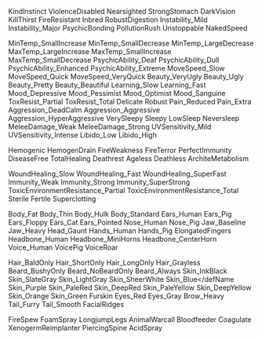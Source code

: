 <!-- Misc -->
<defName>KindInstinct</defName>
<defName>ViolenceDisabled</defName>
<defName>Nearsighted</defName>
<defName>StrongStomach</defName>
<defName>DarkVision</defName>
<defName>KillThirst</defName>
<defName>FireResistant</defName>
<defName>Inbred</defName>
<defName>RobustDigestion</defName>
<defName>Instability_Mild</defName>
<defName>Instability_Major</defName>
<defName>PsychicBonding</defName>
<defName>PollutionRush</defName>
<defName>Unstoppable</defName>
<defName>NakedSpeed</defName>

<!-- Spectrum -->
<defName>MinTemp_SmallIncrease</defName>
<defName>MinTemp_SmallDecrease</defName>
<defName>MinTemp_LargeDecrease</defName>
<defName>MaxTemp_LargeIncrease</defName>
<defName>MaxTemp_SmallIncrease</defName>
<defName>MaxTemp_SmallDecrease</defName>
<defName>PsychicAbility_Deaf</defName>
<defName>PsychicAbility_Dull</defName>
<defName>PsychicAbility_Enhanced</defName>
<defName>PsychicAbility_Extreme</defName>
<defName>MoveSpeed_Slow</defName>
<defName>MoveSpeed_Quick</defName>
<defName>MoveSpeed_VeryQuick</defName>
<defName>Beauty_VeryUgly</defName>
<defName>Beauty_Ugly</defName>
<defName>Beauty_Pretty</defName>
<defName>Beauty_Beautiful</defName>
<defName>Learning_Slow</defName>
<defName>Learning_Fast</defName>
<defName>Mood_Depressive</defName>
<defName>Mood_Pessimist</defName>
<defName>Mood_Optimist</defName>
<defName>Mood_Sanguine</defName>
<defName>ToxResist_Partial</defName>
<defName>ToxResist_Total</defName>
<defName>Delicate</defName>
<defName>Robust</defName>
<defName>Pain_Reduced</defName>
<defName>Pain_Extra</defName>
<defName>Aggression_DeadCalm</defName>
<defName>Aggression_Aggressive</defName>
<defName>Aggression_HyperAggressive</defName>
<defName>VerySleepy</defName>
<defName>Sleepy</defName>
<defName>LowSleep</defName>
<defName>Neversleep</defName>
<defName>MeleeDamage_Weak</defName>
<defName>MeleeDamage_Strong</defName>
<defName>UVSensitivity_Mild</defName>
<defName>UVSensitivity_Intense</defName>
<defName>Libido_Low</defName>
<defName>Libido_High</defName>

<!-- Sanguophage -->
<defName>Hemogenic</defName>
<defName>HemogenDrain</defName>
<defName>FireWeakness</defName>
<defName>FireTerror</defName>
<defName>PerfectImmunity</defName>
<defName>DiseaseFree</defName> <!-- non senescent -->
<defName>TotalHealing</defName>
<defName>Deathrest</defName>
<defName>Ageless</defName>
<defName>Deathless</defName>
<defName>ArchiteMetabolism</defName>

<!-- Health -->
<defName>WoundHealing_Slow</defName>
<defName>WoundHealing_Fast</defName>
<defName>WoundHealing_SuperFast</defName>
<defName>Immunity_Weak</defName>
<defName>Immunity_Strong</defName>
<defName>Immunity_SuperStrong</defName>
<defName>ToxicEnvironmentResistance_Partial</defName> <!-- partial antitoxic lungs -->
<defName>ToxicEnvironmentResistance_Total</defName> <!-- total antitoxic lungs -->
<defName>Sterile</defName>
<defName>Fertile</defName>
<defName>Superclotting</defName>

<!-- Endogenes -->
<defName>Body_Fat</defName>
<defName>Body_Thin</defName>
<defName>Body_Hulk</defName>
<defName>Body_Standard</defName>
<defName>Ears_Human</defName>
<defName>Ears_Pig</defName>
<defName>Ears_Floppy</defName>
<defName>Ears_Cat</defName>
<defName>Ears_Pointed</defName>
<defName>Nose_Human</defName>
<defName>Nose_Pig</defName>
<defName>Jaw_Baseline</defName>
<defName>Jaw_Heavy</defName>
<defName>Head_Gaunt</defName>
<defName>Hands_Human</defName>
<defName>Hands_Pig</defName>
<defName>ElongatedFingers</defName>
<defName>Headbone_Human</defName>
<defName>Headbone_MiniHorns</defName>
<defName>Headbone_CenterHorn</defName>
<defName>Voice_Human</defName>
<defName>VoicePig</defName>
<defName>VoiceRoar</defName>

<!-- Cosmetic -->
<defName>Hair_BaldOnly</defName>
<defName>Hair_ShortOnly</defName>
<defName>Hair_LongOnly</defName>
<defName>Hair_Grayless</defName>
<defName>Beard_BushyOnly</defName>
<defName>Beard_NoBeardOnly</defName>
<defName>Beard_Always</defName> <!-- unisex beards -->
<defName>Skin_InkBlack</defName>
<defName>Skin_SlateGray</defName>
<defName>Skin_LightGray</defName>
<defName>Skin_SheerWhite</defName>
<defName>Skin_Blue</defName
<defName>Skin_Purple</defName>
<defName>Skin_PaleRed</defName>
<defName>Skin_DeepRed</defName>
<defName>Skin_PaleYellow</defName>
<defName>Skin_DeepYellow</defName>
<defName>Skin_Orange</defName>
<defName>Skin_Green</defName>
<defName>Furskin</defName>
<defName>Eyes_Red</defName>
<defName>Eyes_Gray</defName>
<defName>Brow_Heavy</defName>
<defName>Tail_Furry</defName>
<defName>Tail_Smooth</defName>
<defName>FacialRidges</defName>

<!-- Abilities -->
<defName>FireSpew</defName>
<defName>FoamSpray</defName>
<defName>LongjumpLegs</defName>
<defName>AnimalWarcall</defName>
<defName>Bloodfeeder</defName>
<defName>Coagulate</defName>
<defName>XenogermReimplanter</defName>
<defName>PiercingSpine</defName>
<defName>AcidSpray</defName>






